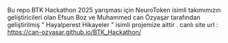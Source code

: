 Bu repo BTK Hackathon 2025 yarışması için NeuroToken isimli takımımızın geliştiricileri olan Efsun Boz ve Muhammed can Özyaşar tarafından geliştirilmiş " Hayalperest Hikayeler " isimli projemize aittir . 
canlı site url : https://can-ozyasar.github.io/BTK_Hackathon/
